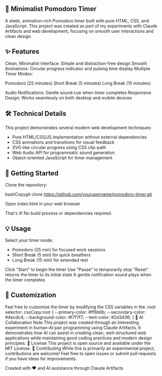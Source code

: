 ## 🍅 Minimalist Pomodoro Timer
A sleek, animation-rich Pomodoro timer built with pure HTML, CSS, and JavaScript. This project was created as part of my experiments with Claude Artifacts and web development, focusing on smooth user interactions and clean design.

## ✨ Features

Clean, Minimalist Interface: Simple and distraction-free design
Smooth Animations: Circular progress indicator and pulsing time display
Multiple Timer Modes:

Pomodoro (25 minutes)
Short Break (5 minutes)
Long Break (15 minutes)


Audio Notifications: Gentle sound cue when timer completes
Responsive Design: Works seamlessly on both desktop and mobile devices

## 🛠️ Technical Details
This project demonstrates several modern web development techniques:

- Pure HTML/CSS/JS implementation without external dependencies
- CSS animations and transitions for visual feedback
- SVG-like circular progress using CSS clip-path
- Web Audio API for programmatic sound generation
- Object-oriented JavaScript for timer management

## 🚀 Getting Started

Clone the repository:

bashCopygit clone https://github.com/yourusername/pomodoro-timer.git

Open index.html in your web browser

That's it! No build process or dependencies required.

## 💡 Usage

Select your timer mode:

- Pomodoro (25 min) for focused work sessions
- Short Break (5 min) for quick breathers
- Long Break (15 min) for extended rest


Click "Start" to begin the timer
Use "Pause" to temporarily stop
"Reset" returns the timer to its initial state
A gentle notification sound plays when the timer completes

## 🎨 Customization
Feel free to customize the timer by modifying the CSS variables in the :root selector:
cssCopy:root {
    --primary-color: #ff6b6b;
    --secondary-color: #4ecdc4;
    --background-color: #f7f7f7;
    --text-color: #2d3436;
}
🤖 AI Collaboration Note
This project was created through an interesting experiment in human-AI pair programming using Claude Artifacts. It demonstrates how AI can assist in creating clean, well-structured web applications while maintaining good coding practices and modern design principles.
📝 License
This project is open source and available under the MIT License.
🤝 Contributing
While this is primarily an experimental project, contributions are welcome! Feel free to open issues or submit pull requests if you have ideas for improvements.

Created with ❤️ and AI assistance through Claude Artifacts
